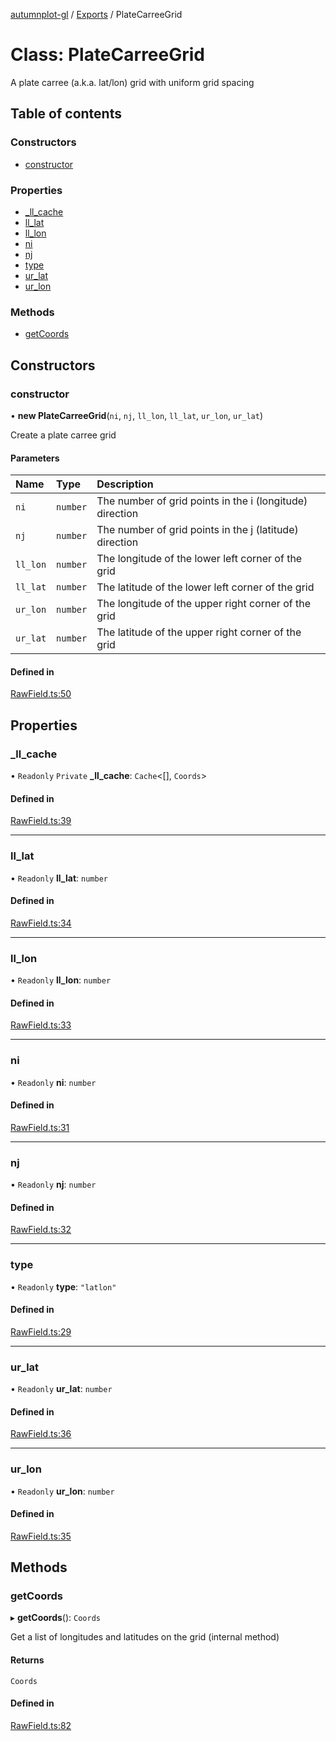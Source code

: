[autumnplot-gl](../README.md) / [Exports](../modules.md) / PlateCarreeGrid

# Class: PlateCarreeGrid

A plate carree (a.k.a. lat/lon) grid with uniform grid spacing

## Table of contents

### Constructors

- [constructor](PlateCarreeGrid.md#constructor)

### Properties

- [\_ll\_cache](PlateCarreeGrid.md#_ll_cache)
- [ll\_lat](PlateCarreeGrid.md#ll_lat)
- [ll\_lon](PlateCarreeGrid.md#ll_lon)
- [ni](PlateCarreeGrid.md#ni)
- [nj](PlateCarreeGrid.md#nj)
- [type](PlateCarreeGrid.md#type)
- [ur\_lat](PlateCarreeGrid.md#ur_lat)
- [ur\_lon](PlateCarreeGrid.md#ur_lon)

### Methods

- [getCoords](PlateCarreeGrid.md#getcoords)

## Constructors

### constructor

• **new PlateCarreeGrid**(`ni`, `nj`, `ll_lon`, `ll_lat`, `ur_lon`, `ur_lat`)

Create a plate carree grid

#### Parameters

| Name | Type | Description |
| :------ | :------ | :------ |
| `ni` | `number` | The number of grid points in the i (longitude) direction |
| `nj` | `number` | The number of grid points in the j (latitude) direction |
| `ll_lon` | `number` | The longitude of the lower left corner of the grid |
| `ll_lat` | `number` | The latitude of the lower left corner of the grid |
| `ur_lon` | `number` | The longitude of the upper right corner of the grid |
| `ur_lat` | `number` | The latitude of the upper right corner of the grid |

#### Defined in

[RawField.ts:50](https://github.com/tsupinie/autumnplot-gl/blob/749eabd/src/RawField.ts#L50)

## Properties

### \_ll\_cache

• `Readonly` `Private` **\_ll\_cache**: `Cache`<[], `Coords`\>

#### Defined in

[RawField.ts:39](https://github.com/tsupinie/autumnplot-gl/blob/749eabd/src/RawField.ts#L39)

___

### ll\_lat

• `Readonly` **ll\_lat**: `number`

#### Defined in

[RawField.ts:34](https://github.com/tsupinie/autumnplot-gl/blob/749eabd/src/RawField.ts#L34)

___

### ll\_lon

• `Readonly` **ll\_lon**: `number`

#### Defined in

[RawField.ts:33](https://github.com/tsupinie/autumnplot-gl/blob/749eabd/src/RawField.ts#L33)

___

### ni

• `Readonly` **ni**: `number`

#### Defined in

[RawField.ts:31](https://github.com/tsupinie/autumnplot-gl/blob/749eabd/src/RawField.ts#L31)

___

### nj

• `Readonly` **nj**: `number`

#### Defined in

[RawField.ts:32](https://github.com/tsupinie/autumnplot-gl/blob/749eabd/src/RawField.ts#L32)

___

### type

• `Readonly` **type**: ``"latlon"``

#### Defined in

[RawField.ts:29](https://github.com/tsupinie/autumnplot-gl/blob/749eabd/src/RawField.ts#L29)

___

### ur\_lat

• `Readonly` **ur\_lat**: `number`

#### Defined in

[RawField.ts:36](https://github.com/tsupinie/autumnplot-gl/blob/749eabd/src/RawField.ts#L36)

___

### ur\_lon

• `Readonly` **ur\_lon**: `number`

#### Defined in

[RawField.ts:35](https://github.com/tsupinie/autumnplot-gl/blob/749eabd/src/RawField.ts#L35)

## Methods

### getCoords

▸ **getCoords**(): `Coords`

Get a list of longitudes and latitudes on the grid (internal method)

#### Returns

`Coords`

#### Defined in

[RawField.ts:82](https://github.com/tsupinie/autumnplot-gl/blob/749eabd/src/RawField.ts#L82)
